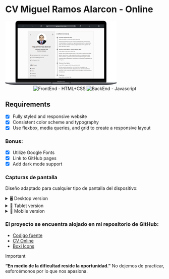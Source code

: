 # CV Miguel Ramos Alarcon - Online

<img src="desktop-mr.png" alt="CV-MiguelRamosAlarcon" style="max-width: 70%; height: auto;">

<div align="center">
  <img src="https://img.shields.io/badge/FrontEnd-HTML%2BCSS-yellow" alt="FrontEnd - HTML+CSS">
  <img src="https://img.shields.io/badge/BackEnd-Javascript-orange" alt="BackEnd - Javascript">
</div>

## Requirements
- [x] Fully styled and responsive website
- [x] Consistent color scheme and typography
- [x] Use flexbox, media queries, and grid to create a responsive layout

### Bonus:

- [x] Utilize Google Fonts
- [x] Link to GitHub pages
- [x] Add dark mode support

### Capturas de pantalla

Diseño adaptado para cualquier tipo de pantalla del dispositivo:

<details>
    <summary>🖥️ Desktop version</summary>

![](desktop-mr.png)
</details>

<details>
    <summary>📱 Tablet version</summary>

![](tablet.png)
</details>
<details>
    <summary>📱 Mobile version</summary>

![](celular.png)
</details>

### El proyecto se encuentra alojado en mi repositorio de GitHub:

- [Codigo fuente]()
- [CV Online](https://miguelramosalarcon.github.io/CV-Miguel-Ramos-Alarcon/)
- [Boxi Icons](https://boxicons.com/)

> [!IMPORTANT]
> **“En medio de la dificultad reside la oportunidad."** No dejemos de practicar, esforcémonos por lo que nos apasiona.

